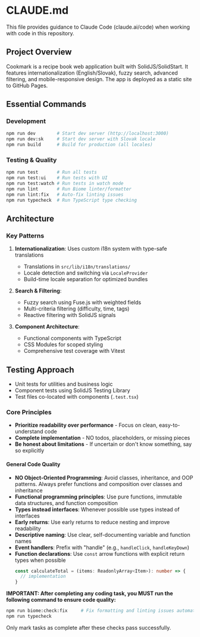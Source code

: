 # CLAUDE.md

This file provides guidance to Claude Code (claude.ai/code) when working with code in this repository.

## Project Overview

Cookmark is a recipe book web application built with SolidJS/SolidStart. It features internationalization (English/Slovak), fuzzy search, advanced filtering, and mobile-responsive design. The app is deployed as a static site to GitHub Pages.

## Essential Commands

### Development
```bash
npm run dev        # Start dev server (http://localhost:3000)
npm run dev:sk     # Start dev server with Slovak locale
npm run build      # Build for production (all locales)
```

### Testing & Quality
```bash
npm run test       # Run all tests
npm run test:ui    # Run tests with UI
npm run test:watch # Run tests in watch mode
npm run lint       # Run Biome linter/formatter
npm run lint:fix   # Auto-fix linting issues
npm run typecheck  # Run TypeScript type checking
```

## Architecture

### Key Patterns

1. **Internationalization**: Uses custom i18n system with type-safe translations
   - Translations in `src/lib/i18n/translations/`
   - Locale detection and switching via `LocaleProvider`
   - Build-time locale separation for optimized bundles

2. **Search & Filtering**: 
   - Fuzzy search using Fuse.js with weighted fields
   - Multi-criteria filtering (difficulty, time, tags)
   - Reactive filtering with SolidJS signals

3. **Component Architecture**:
   - Functional components with TypeScript
   - CSS Modules for scoped styling
   - Comprehensive test coverage with Vitest

## Testing Approach

- Unit tests for utilities and business logic
- Component tests using SolidJS Testing Library
- Test files co-located with components (`.test.tsx`)

### Core Principles
- **Prioritize readability over performance** - Focus on clean, easy-to-understand code
- **Complete implementation** - NO todos, placeholders, or missing pieces
- **Be honest about limitations** - If uncertain or don't know something, say so explicitly

#### General Code Quality
- **NO Object-Oriented Programming**: Avoid classes, inheritance, and OOP patterns. Always prefer functions and composition over classes and inheritance
- **Functional programming principles**: Use pure functions, immutable data structures, and function composition
- **Types instead interfaces**: Whenever possible use types instead of interfaces
- **Early returns**: Use early returns to reduce nesting and improve readability
- **Descriptive naming**: Use clear, self-documenting variable and function names
- **Event handlers**: Prefix with "handle" (e.g., `handleClick`, `handleKeyDown`)
- **Function declarations**: Use `const` arrow functions with explicit return types when possible
  ```typescript
  const calculateTotal = (items: ReadonlyArray<Item>): number => {
    // implementation
  }
  ```
**IMPORTANT: After completing any coding task, you MUST run the following command to ensure code quality:**

```bash
npm run biome:check:fix     # Fix formatting and linting issues automatically
npm run typecheck
```

Only mark tasks as complete after these checks pass successfully.
